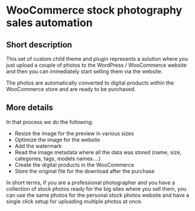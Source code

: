 # WooCommerce stock photography sales automation

## Short description
This set of custom child theme and plugin represents a solution 
where you just upload a couple of photos to the WordPress / WooCommerce website and 
then you can immediately start selling them via the website. 

The photos are automatically converted to digital products within the WooCommerce store and are ready to 
be purchased. 

## More details
In that process we do the following: 
* Resize the image for the preview in various sizes 
* Optimize the image for the website
* Add the watermark
* Read the image metadata where all the data was stored (name, size, categories, tags, models names....)
* Create the digital products in the WooCommerce 
* Store the original file for the download after the purchase 

In short terms, if you are a professional photographer and you have a collection of stock photos ready for the big 
sites where you sell them, you can use the same photos for the personal stock photos website and 
have a single click setup for uploading multiple photos at once.


